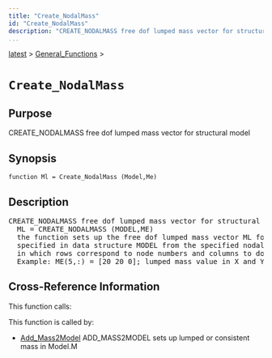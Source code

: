 ```yaml
---
title: "Create_NodalMass"
id: "Create_NodalMass"
description: "CREATE_NODALMASS free dof lumped mass vector for structural model"
...
```


<!-- <a name="_top"></a> -->
<!-- <div><a href="../../.autoindex.md">Home</a> &gt;  -->
 <a href="#">latest</a> &gt; <a href=".autoindex.md">General_Functions</a> &gt; 
<!-- Create_NodalMass.m</div> -->

<!--<table width="100%"><tr><td align="left"><a href="../../.autoindex.md"><img alt="<" border="0" src="../../left.png">&nbsp;Master index</a></td>
<td align="right"><a href=".autoindex.md">Index for latest\General_Functions&nbsp;<img alt=">" border="0" src="../../right.png"></a></td></tr></table>-->
# `Create_NodalMass`



## <a name="_name"></a>Purpose


CREATE_NODALMASS free dof lumped mass vector for structural model

<!-- <div class="box"><strong>CREATE_NODALMASS free dof lumped mass vector for structural model</strong></div> -->

## <a name="_synopsis"></a>Synopsis

`function Ml = Create_NodalMass (Model,Me)` 

## Description


<pre class="comment">CREATE_NODALMASS free dof lumped mass vector for structural model
  ML = CREATE_NODALMASS (MODEL,ME)
  the function sets up the free dof lumped mass vector ML for the structural model
  specified in data structure MODEL from the specified nodal lumped mass values in array ME
  in which rows correspond to node numbers and columns to dof direction
  Example: ME(5,:) = [20 20 0]; lumped mass value in X and Y at node 5; no rotary inertia</pre>
<!-- <div class="fragment"><pre class="comment">CREATE_NODALMASS free dof lumped mass vector for structural model
  ML = CREATE_NODALMASS (MODEL,ME)
  the function sets up the free dof lumped mass vector ML for the structural model
  specified in data structure MODEL from the specified nodal lumped mass values in array ME
  in which rows correspond to node numbers and columns to dof direction
  Example: ME(5,:) = [20 20 0]; lumped mass value in X and Y at node 5; no rotary inertia</pre></div> -->

<!-- crossreference -->
## <a name="_cross"></a>Cross-Reference Information

This function calls:
<ul style="list-style-image:url(../../matlabicon.gif)">
</ul>

This function is called by:
<ul style="list-style-image:url(../../matlabicon.gif)">
<li><a href="Add_Mass2Model.md" class="code" title="function Model = Add_Mass2Model (Model,Me,ElemData,option)">Add_Mass2Model</a>	ADD_MASS2MODEL sets up lumped or consistent mass in Model.M</li></ul>
<!-- crossreference -->




<!-- <hr><address>Generated on Mon 15-Feb-2021 18:38:47 by <strong><a href="http://www.artefact.tk/software/matlab/m2html/" title="Matlab Documentation in HTML">m2html</a></strong> &copy; 2005</address> -->